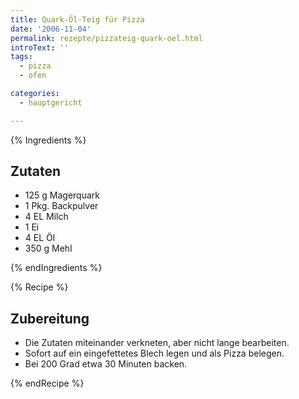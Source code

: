 ```yaml
---
title: Quark-Öl-Teig für Pizza
date: '2006-11-04'
permalink: rezepte/pizzateig-quark-oel.html
introText: ''
tags:
  - pizza
  - ofen

categories:
  - hauptgericht

---
```


{% Ingredients %}

## Zutaten

- 125 g Magerquark
- 1 Pkg. Backpulver
- 4 EL Milch
- 1 Ei
- 4 EL Öl
- 350 g Mehl

{% endIngredients %}

{% Recipe %}

## Zubereitung

- Die Zutaten miteinander verkneten, aber nicht lange bearbeiten.
- Sofort auf ein eingefettetes Blech legen und als Pizza belegen.
- Bei 200 Grad etwa 30 Minuten backen.

{% endRecipe %}
